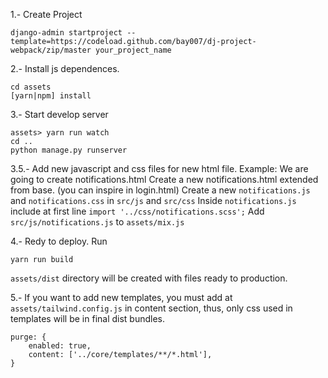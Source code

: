 1.- Create Project

```ssh
django-admin startproject --template=https://codeload.github.com/bay007/dj-project-webpack/zip/master your_project_name
```

2.- Install js dependences.

```ssh
cd assets
[yarn|npm] install
```

3.- Start develop server

```ssh
assets> yarn run watch
cd ..
python manage.py runserver
```

3.5.- Add new javascript and css files for new html file.
Example: We are going to create notifications.html
Create a new notifications.html extended from base. (you can inspire in login.html)
Create a new `notifications.js` and `notifications.css` in `src/js` and `src/css`
Inside `notifications.js` include at first line
`import '../css/notifications.scss';`
Add `src/js/notifications.js` to `assets/mix.js`

4.- Redy to deploy.
Run

```ssh
yarn run build
```

`assets/dist` directory will be created with files ready to production.

5.- If you want to add new templates, you must add at `assets/tailwind.config.js`
in content section, thus, only css used in templates will be in final dist bundles.

```ssh
purge: {
    enabled: true,
    content: ['../core/templates/**/*.html'],
}
```
